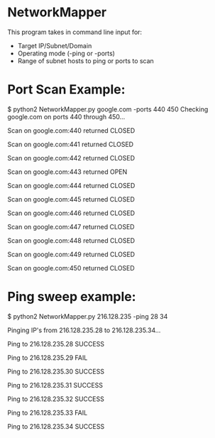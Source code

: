 # NetworkMapper
This program takes in command line input for:
- Target IP/Subnet/Domain
- Operating mode (-ping or -ports)
- Range of subnet hosts to ping or ports to scan

# Port Scan Example:

$ python2 NetworkMapper.py google.com -ports 440 450
Checking google.com on ports 440 through 450...

Scan on google.com:440 returned      CLOSED

Scan on google.com:441 returned      CLOSED

Scan on google.com:442 returned      CLOSED

Scan on google.com:443 returned      OPEN

Scan on google.com:444 returned      CLOSED

Scan on google.com:445 returned      CLOSED

Scan on google.com:446 returned      CLOSED

Scan on google.com:447 returned      CLOSED

Scan on google.com:448 returned      CLOSED

Scan on google.com:449 returned      CLOSED

Scan on google.com:450 returned      CLOSED



# Ping sweep example: 

$ python2 NetworkMapper.py 216.128.235 -ping 28 34

Pinging IP's from 216.128.235.28 to 216.128.235.34...


Ping to 216.128.235.28    SUCCESS

Ping to 216.128.235.29    FAIL

Ping to 216.128.235.30    SUCCESS

Ping to 216.128.235.31    SUCCESS

Ping to 216.128.235.32    SUCCESS

Ping to 216.128.235.33    FAIL

Ping to 216.128.235.34    SUCCESS


